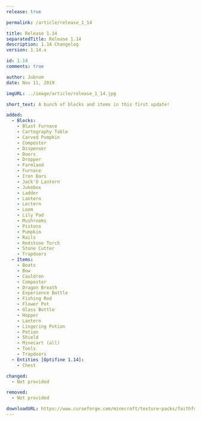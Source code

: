 ```yaml
---
release: true

permalink: /article/release_1_14

title: Release 1.14
separatedTitle: Release 1.14
description: 1.14 Changelog
version: 1.14.x

id: 1.14
comments: true

author: Juknum
date: Nov 11, 2019

imgURL: ../image/article/release_1_14.jpg

short_text: A bunch of blocks and items in this first update!

added:
  - Blocks:
    - Blast Furnace
    - Cartography Table
    - Carved Pumpkin
    - Composter
    - Dispenser
    - Doors
    - Dropper
    - Farmland
    - Furnace
    - Iron Bars
    - Jack'O Lantern
    - Jukebox
    - Ladder
    - Lantern
    - Lectern
    - Loom
    - Lily Pad
    - Mushrooms
    - Pistons
    - Pumpkin
    - Rails
    - Redstone Torch
    - Stone Cutter
    - Trapdoors
  - Items:
    - Boats
    - Bow
    - Cauldron
    - Composter
    - Dragon Breath
    - Experience Bottle
    - Fishing Rod
    - Flower Pot
    - Glass Bottle
    - Hopper
    - Lantern
    - Lingering Potion
    - Potion
    - Shield
    - Minecart (all)
    - Tools
    - Trapdoors
  - Entities [Optifine 1.14]:
    - Chest

changed:
  - Not provided

removed:
  - Not provided

downloadURL: https://www.curseforge.com/minecraft/texture-packs/faithful-3d/files/2825892
---
```

